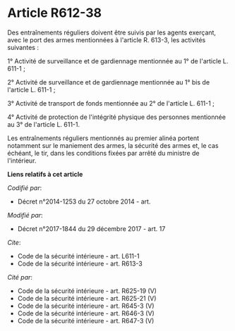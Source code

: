 # Article R612-38

Des entraînements réguliers doivent être suivis par les agents exerçant, avec le port des armes mentionnées à l'article R.
613-3, les activités suivantes : 

1° Activité de surveillance et de gardiennage mentionnée au 1° de l'article L. 611-1 ; 

2° Activité de surveillance et de gardiennage mentionnée au 1° bis de l'article L. 611-1 ; 

3° Activité de transport de fonds mentionnée au 2° de l'article L. 611-1 ; 

4° Activité de protection de l'intégrité physique des personnes mentionnée au 3° de l'article L. 611-1. 

Les entraînements réguliers mentionnés au premier alinéa portent notamment sur le maniement des armes, la sécurité des armes
et, le cas échéant, le tir, dans les conditions fixées par arrêté du ministre de l'intérieur.

**Liens relatifs à cet article**

_Codifié par_:

  - Décret n°2014-1253 du 27 octobre 2014 - art.

_Modifié par_:

  - Décret n°2017-1844 du 29 décembre 2017 - art. 17

_Cite_:

  - Code de la sécurité intérieure - art. L611-1
  - Code de la sécurité intérieure - art. R613-3

_Cité par_:

  - Code de la sécurité intérieure - art. R625-19 (V)
  - Code de la sécurité intérieure - art. R625-21 (V)
  - Code de la sécurité intérieure - art. R645-3 (V)
  - Code de la sécurité intérieure - art. R646-3 (V)
  - Code de la sécurité intérieure - art. R647-3 (V)
